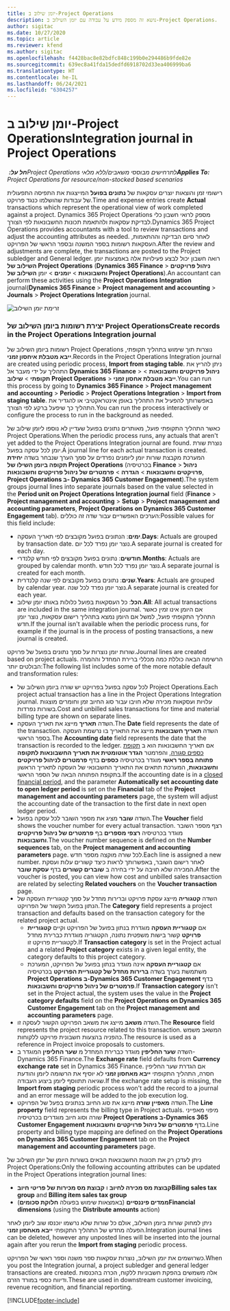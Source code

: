 ```yaml
---
title: יומן שילוב ב-Project Operations
description: נושא זה מספק מידע על עבודה עם יומן השילוב ב-Project Operations.
author: sigitac
ms.date: 10/27/2020
ms.topic: article
ms.reviewer: kfend
ms.author: sigitac
ms.openlocfilehash: f4428bac8e82bdfc848c199b0e294486b9fde82e
ms.sourcegitcommit: 639ec8a41fda15dedfd6918702d33ea406999ba6
ms.translationtype: HT
ms.contentlocale: he-IL
ms.lasthandoff: 06/24/2021
ms.locfileid: "6304257"
---
```

# <a name="integration-journal-in-project-operations"></a><span data-ttu-id="4afe5-103">יומן שילוב ב-Project Operations</span><span class="sxs-lookup"><span data-stu-id="4afe5-103">Integration journal in Project Operations</span></span>

<span data-ttu-id="4afe5-104">_**חל על:** ‏Project Operations לתרחישים מבוססי משאבים/ללא מלאי_</span><span class="sxs-lookup"><span data-stu-id="4afe5-104">_**Applies To:** Project Operations for resource/non-stocked based scenarios_</span></span>

<span data-ttu-id="4afe5-105">רישומי זמן והוצאות יוצרים עסקאות של **נתונים בפועל** המייצגות את התפיסה התפעולית של עבודות שהושלמו כנגד פרויקט.</span><span class="sxs-lookup"><span data-stu-id="4afe5-105">Time and expense entries create **Actual** transactions which represent the operational view of work completed against a project.</span></span> <span data-ttu-id="4afe5-106">Dynamics 365 Project Operations מספק לרואי חשבון כלי לבדיקת עסקאות ולהתאמת תכונות החשבונאות לפי הצורך.</span><span class="sxs-lookup"><span data-stu-id="4afe5-106">Dynamics 365 Project Operations provides accountants with a tool to review transactions and adjust the accounting attributes as needed.</span></span> <span data-ttu-id="4afe5-107">לאחר סיום הבדיקה וההתאמות, העסקאות רשומות בספר המשנה ובספר הראשי של הפרויקט.</span><span class="sxs-lookup"><span data-stu-id="4afe5-107">After the review and adjustments are complete, the transactions are posted to the Project subledger and General ledger.</span></span> <span data-ttu-id="4afe5-108">רואה חשבון יכול לבצע פעילויות אלה באמצעות יומן **השילוב של Project Operations** (**Dynamics 365 Finance** > **ניהול פרויקטים וחשבונאות** > **יומנים** > יומן **השילוב של Project Operations**).</span><span class="sxs-lookup"><span data-stu-id="4afe5-108">An accountant can perform these activities using the **Project Operations Integration** journal(**Dynamics 365 Finance** > **Project management and accounting** > **Journals** > **Project Operations Integration** journal.</span></span>

![זרימת יומן השילוב](./media/IntegrationJournal.png)

### <a name="create-records-in-the-project-operations-integration-journal"></a><span data-ttu-id="4afe5-110">יצירת רשומות ביומן השילוב של Project Operations</span><span class="sxs-lookup"><span data-stu-id="4afe5-110">Create records in the Project Operations Integration journal</span></span>

<span data-ttu-id="4afe5-111">רשומות ביומן השילוב של Project Operations נוצרות תוך שימוש בתהליך תקופתי, **ייבא מטבלת איחסון זמני**.</span><span class="sxs-lookup"><span data-stu-id="4afe5-111">Records in the Project Operations Integration journal are created using periodic process, **Import from staging table**.</span></span> <span data-ttu-id="4afe5-112">ניתן להריץ את התהליך על ידי מעבר אל **Dynamics 365 Finance** > **ניהול פרויקטים וחשבונאות** > **תקופתי** > **שילוב Project Operations** > **ייבא מטבלת אחסון זמני**.</span><span class="sxs-lookup"><span data-stu-id="4afe5-112">You can run this process by going to **Dynamics 365 Finance** > **Project management and accounting** > **Periodic** > **Project Operations Integration** > **Import from staging table**.</span></span> <span data-ttu-id="4afe5-113">באפשרותך להפעיל את התהליך באופן אינטראקטיבי או להגדיר את התהליך כך שיפעל ברקע לפי הצורך.</span><span class="sxs-lookup"><span data-stu-id="4afe5-113">You can run the process interactively or configure the process to run in the background as needed.</span></span>

<span data-ttu-id="4afe5-114">כאשר התהליך התקופתי פועל, מאותרים נתונים בפועל שעדיין לא נוספו ליומן שילוב של Project Operations.</span><span class="sxs-lookup"><span data-stu-id="4afe5-114">When the periodic process runs, any actuals that aren't yet added to the Project Operations Integration journal are found.</span></span> <span data-ttu-id="4afe5-115">נוצרת שורת יומן לכל עסקה בפועל.</span><span class="sxs-lookup"><span data-stu-id="4afe5-115">A journal line for each actual transaction is created.</span></span>
<span data-ttu-id="4afe5-116">המערכת מקבצת שורות יומן ליומנים נפרדים על סמך הערך שנבחר בשדה **יחידת תקופה ביומן השילו של Project Operations** (בכרטיסיה **Finance** > **ניהול פרויקטים וחשבונאות** > **הגדרה** > **פרמטרים של ניהול פרויקטים וחשבונאות**, **Project Operations ב- Dynamics 365 Customer Engagement**).</span><span class="sxs-lookup"><span data-stu-id="4afe5-116">The system groups journal lines into separate journals based on the value selected in the **Period unit on Project Operations Integration journal** field (**Finance** > **Project management and accounting** > **Setup** > **Project management and accounting parameters**, **Project Operations on Dynamics 365 Customer Engagement** tab).</span></span> <span data-ttu-id="4afe5-117">הערכים האפשריים עבור שדה זה כוללים:</span><span class="sxs-lookup"><span data-stu-id="4afe5-117">Possible values for this field include:</span></span>

  - <span data-ttu-id="4afe5-118">**ימים**: הנתונים בפועל מקובצים לפי תאריך העסקה.</span><span class="sxs-lookup"><span data-stu-id="4afe5-118">**Days**: Actuals are grouped by transaction date.</span></span> <span data-ttu-id="4afe5-119">נוצר יומן נפרד לכל יום.</span><span class="sxs-lookup"><span data-stu-id="4afe5-119">A separate journal is created for each day.</span></span>
  - <span data-ttu-id="4afe5-120">**חודשים**: נתונים בפועל מקובצים לפי חודש קלנדרי.</span><span class="sxs-lookup"><span data-stu-id="4afe5-120">**Months**: Actuals are grouped by calendar month.</span></span> <span data-ttu-id="4afe5-121">נוצר יומן נפרד לכל חודש.</span><span class="sxs-lookup"><span data-stu-id="4afe5-121">A separate journal is created for each month.</span></span>
  - <span data-ttu-id="4afe5-122">**שנים**: נתונים בפועל מקובצים לפי שנה קלנדרית.</span><span class="sxs-lookup"><span data-stu-id="4afe5-122">**Years**: Actuals are grouped by calendar year.</span></span> <span data-ttu-id="4afe5-123">נוצר יומן נפרד לכל שנה.</span><span class="sxs-lookup"><span data-stu-id="4afe5-123">A separate journal is created for each year.</span></span>
  - <span data-ttu-id="4afe5-124">**הכל**: כל העסקאות בפועל כלולות באותו יומן שילוב.</span><span class="sxs-lookup"><span data-stu-id="4afe5-124">**All**: All actual transactions are included in the same integration journal.</span></span> <span data-ttu-id="4afe5-125">אם היומן אינו זמין כאשר התהליך התקופתי פועל, למשל אם היומן נמצא בתהליך רישום עסקאות, נוצר יומן חדש.</span><span class="sxs-lookup"><span data-stu-id="4afe5-125">If the journal isn't available when the periodic process runs, for example if the journal is in the process of posting transactions, a new journal is created.</span></span>

<span data-ttu-id="4afe5-126">שורות יומן נוצרות על סמך נתונים בפועל של פרויקט.</span><span class="sxs-lookup"><span data-stu-id="4afe5-126">Journal lines are created based on project actuals.</span></span> <span data-ttu-id="4afe5-127">הרשימה הבאה כוללת כמה מכללי ברירת המחדל וההמרה הבולטים יותר:</span><span class="sxs-lookup"><span data-stu-id="4afe5-127">The following list includes some of the more notable default and transformation rules:</span></span>

  - <span data-ttu-id="4afe5-128">לכל עסקה בפועל בפרויקט יש שורה ביומן השילוב של Project Operations.</span><span class="sxs-lookup"><span data-stu-id="4afe5-128">Each project actual transaction has a line in the Project Operations Integration journal.</span></span> <span data-ttu-id="4afe5-129">עלויות ועסקאות מכירה שלא חויבו עבור סוג החיוב זמן וחומרים מוצגות בשורות נפרדות.</span><span class="sxs-lookup"><span data-stu-id="4afe5-129">Cost and unbilled sales transactions for time and material billing type are shown on separate lines.</span></span>
  - <span data-ttu-id="4afe5-130">השדה **תאריך** מייצג את תאריך העסקה.</span><span class="sxs-lookup"><span data-stu-id="4afe5-130">The **Date** field represents the date of the transaction.</span></span> <span data-ttu-id="4afe5-131">השדה **תאריך חשבונאות** מייצג את התאריך בו נרשמת העסקה בספר הראשי.</span><span class="sxs-lookup"><span data-stu-id="4afe5-131">The **Accounting date** field represents the date that the transaction is recorded to the ledger.</span></span> <span data-ttu-id="4afe5-132">אם תאריך החשבונאות הוא ב [תקופת כספים סגורה](/dynamics365/finance/general-ledger/close-general-ledger-at-period-end), והפרמטר **הגדר אוטומטית את תאריך החשבונאות לתקופה פתוחה בספר ראשי** מוגדר בכרטיסיה **כספים** בדף **פרמטרים לניהול פרויקטים וחשבונאות**, המערכת תתאים את התאריך החשבונאי של העסקה לתאריך הראשון בתקופת הפתוחה הבאה של הספר הראשי.</span><span class="sxs-lookup"><span data-stu-id="4afe5-132">If the accounting date is in a [closed financial period](/dynamics365/finance/general-ledger/close-general-ledger-at-period-end), and the parameter **Automatically set accounting date to open ledger period** is set on the **Financial** tab of the **Project management and accounting parameters** page, the system will adjust the accounting date of the transaction to the first date in next open ledger period.</span></span>
  - <span data-ttu-id="4afe5-133">השדה **שובר** מציג את מספר השובר לכל עסקה בפועל.</span><span class="sxs-lookup"><span data-stu-id="4afe5-133">The **Voucher** field shows the voucher number for every actual transaction.</span></span> <span data-ttu-id="4afe5-134">רצף מספר השובר מוגדר בכרטיסיה **רצפי מספרים** בף **פרמטרים של ניהול פרויקטים וחשבונאות**.</span><span class="sxs-lookup"><span data-stu-id="4afe5-134">The voucher number sequence is defined on the **Number sequences** tab, on the **Project management and accounting parameters** page.</span></span> <span data-ttu-id="4afe5-135">לכל שורה מוקצה מספר חדש.</span><span class="sxs-lookup"><span data-stu-id="4afe5-135">Each line is assigned a new number.</span></span> <span data-ttu-id="4afe5-136">לאחר רישום השובר, באפשרותך לראות כיצד קשורים עלות ועסקת המכירה שלא חויבה על ידי בחירה ב **שוברים קשורים** בדף **עסקת שובר**.</span><span class="sxs-lookup"><span data-stu-id="4afe5-136">After the voucher is posted, you can view how cost and unbilled sales transaction are related by selecting **Related vouchers** on the **Voucher transaction** page.</span></span>
  - <span data-ttu-id="4afe5-137">השדה **קטגוריה** מייצג עסקת פרויקט וברירות מחדל על סמך קטגוריית העסקה של הנתון בפועל הקשור של הפרויקט.</span><span class="sxs-lookup"><span data-stu-id="4afe5-137">The **Category** field represents a project transaction and defaults based on the transaction category for the related project actual.</span></span>
    - <span data-ttu-id="4afe5-138">אם **קטגוריית העסקה** מוגדרת בנתון בפועל של הפרויקט וקיים **קטגוריית פרויקט** קשור בישות משפטית נתונה, הקטגוריה מוגדרת כברירת מחדל לקטגוריית פרויקט זו.</span><span class="sxs-lookup"><span data-stu-id="4afe5-138">If **Transaction category** is set in the Project actual and a related **Project category** exists in a given legal entity, the category defaults to this project category.</span></span>
    - <span data-ttu-id="4afe5-139">אם **קטגוריית העסקה** אינה מוגדר בנתון בפועל של הפרויקט, המערכת משתמשת בערך בשדה **ברירות מחדל של קטגוריית הפרויקט** בכרטיסיה **Project Operations ב-Dynamics 365 Customer Engagement** בדף **פרמטרים של ניהול פרויקטים וחשבונאות**.</span><span class="sxs-lookup"><span data-stu-id="4afe5-139">If **Transaction category** isn't set in the Project actual, the system uses the value in the **Project category defaults** field on the **Project Operations on Dynamics 365 Customer Engagement** tab on the **Project management and accounting parameters** page.</span></span>
  - <span data-ttu-id="4afe5-140">השדה **משאב** מייצג את משאב הפרויקט הקשור לעסקה זו.</span><span class="sxs-lookup"><span data-stu-id="4afe5-140">The **Resource** field represents the project resource related to this transaction.</span></span> <span data-ttu-id="4afe5-141">המשאב משמש כהפניה בהצעות חשבונית פרויקט ללקוחות.</span><span class="sxs-lookup"><span data-stu-id="4afe5-141">The resource is used as a reference in Project invoice proposals to customers.</span></span>
  - <span data-ttu-id="4afe5-142">השדה **שער החליפין** מוגדר כברירת המחדל מ **שער החליפין** המוגדר ב-Dynamics 365 Finance.</span><span class="sxs-lookup"><span data-stu-id="4afe5-142">The **Exchange rate** field defaults from **Currency exchange rate** set in Dynamics 365 Finance.</span></span> <span data-ttu-id="4afe5-143">אם הגדרת שער החליפין חסרה, התהליך התקופתי **ייבא מאחסון זמני** לא יוסיף את הרשומה ליומן והודעת שגיאה תתווסף ליומן ביצוע העבודה.</span><span class="sxs-lookup"><span data-stu-id="4afe5-143">If the exchange rate setup is missing, the **Import from staging** periodic process won't add the record to a journal and an error message will be added to the job execution log.</span></span>
  - <span data-ttu-id="4afe5-144">השדה **מאפיין שורה** מייצג את סוג החיוב בנתונים בפעל של הפרויקט.</span><span class="sxs-lookup"><span data-stu-id="4afe5-144">The **Line property** field represents the billing type in Project actuals.</span></span> <span data-ttu-id="4afe5-145">מיפוי מאפייני שורה וסוג חיוב מוגדרים בכרטיסיה **Project Operations ב-Dynamics 365 Customer Engagement** בדף **פרמטרים של ניהול פרויקטים וחשבונאות**.</span><span class="sxs-lookup"><span data-stu-id="4afe5-145">Line property and billing type mapping are defined on the **Project Operations on Dynamics 365 Customer Engagement** tab on the **Project management and accounting parameters** page.</span></span>

<span data-ttu-id="4afe5-146">ניתן לעדכן רק את תכונות החשבונאות הבאים בשורות היומן של יומן השילוב של Project Operations:</span><span class="sxs-lookup"><span data-stu-id="4afe5-146">Only the following accounting attributes can be updated in the Project Operations integration journal lines:</span></span>

- <span data-ttu-id="4afe5-147">**קבוצת מס מכירה לחיוב** ו **קבוצת מס מכירות של פריטי חיוב**</span><span class="sxs-lookup"><span data-stu-id="4afe5-147">**Billing sales tax group** and **Billing item sales tax group**</span></span>
- <span data-ttu-id="4afe5-148">**ממדים פיננסיים** (באמצאות שימוש בפעולה **חלוקת סכומים**)</span><span class="sxs-lookup"><span data-stu-id="4afe5-148">**Financial dimensions** (using the **Distribute amounts** action)</span></span>

<span data-ttu-id="4afe5-149">ניתן למחוק שורות ביומן השילוב, אולם כל שורות שלא נרשמו יוכנסו שוב ליומן לאחר הפעלה מחדש של התהליך התקופתי **ייבא מאחסון זמני**.</span><span class="sxs-lookup"><span data-stu-id="4afe5-149">Integration journal lines can be deleted, however any unposted lines will be inserted into the journal again after you rerun the **Import from staging** periodic process.</span></span>

<span data-ttu-id="4afe5-150">כשרושמים את יומן השילוב, נוצרות עסקאות ספר משנה וספר ראשי של הפרויקט.</span><span class="sxs-lookup"><span data-stu-id="4afe5-150">When you post the Integration journal, a project subledger and general ledger transactions are created.</span></span> <span data-ttu-id="4afe5-151">אלה משמשים בהפקת חשבוניות ללקוח, הכרה בהכנסות ודיווח כספי במורד הזרם.</span><span class="sxs-lookup"><span data-stu-id="4afe5-151">These are used in downstream customer invoicing, revenue recognition, and financial reporting.</span></span>


[!INCLUDE[footer-include](../includes/footer-banner.md)]
